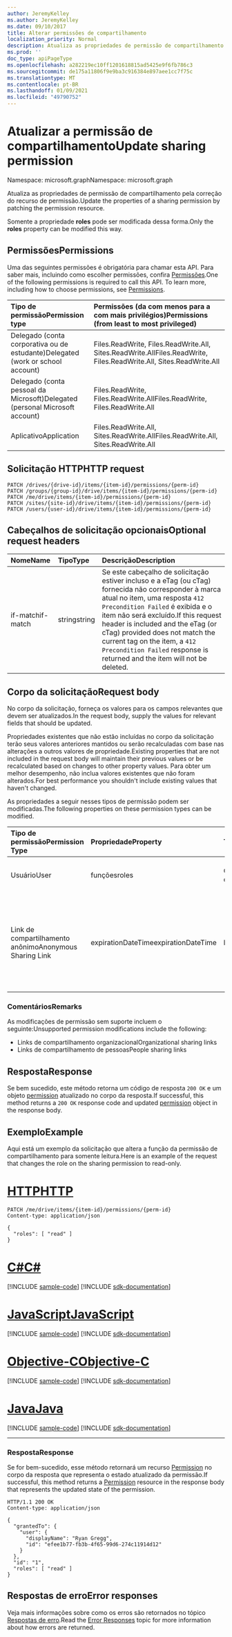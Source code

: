 ```yaml
---
author: JeremyKelley
ms.author: JeremyKelley
ms.date: 09/10/2017
title: Alterar permissões de compartilhamento
localization_priority: Normal
description: Atualiza as propriedades de permissão de compartilhamento pela correção do recurso de permissão.
ms.prod: ''
doc_type: apiPageType
ms.openlocfilehash: a282219ec10ff1201618815ad5425e9f6fb786c3
ms.sourcegitcommit: de175a11806f9e9ba3c916384e897aee1cc7f75c
ms.translationtype: MT
ms.contentlocale: pt-BR
ms.lasthandoff: 01/09/2021
ms.locfileid: "49790752"
---
```

# <a name="update-sharing-permission"></a><span data-ttu-id="40f25-103">Atualizar a permissão de compartilhamento</span><span class="sxs-lookup"><span data-stu-id="40f25-103">Update sharing permission</span></span>

<span data-ttu-id="40f25-104">Namespace: microsoft.graph</span><span class="sxs-lookup"><span data-stu-id="40f25-104">Namespace: microsoft.graph</span></span>

<span data-ttu-id="40f25-105">Atualiza as propriedades de permissão de compartilhamento pela correção do recurso de permissão.</span><span class="sxs-lookup"><span data-stu-id="40f25-105">Update the properties of a sharing permission by patching the permission resource.</span></span>

<span data-ttu-id="40f25-106">Somente a propriedade **roles** pode ser modificada dessa forma.</span><span class="sxs-lookup"><span data-stu-id="40f25-106">Only the **roles** property can be modified this way.</span></span>

## <a name="permissions"></a><span data-ttu-id="40f25-107">Permissões</span><span class="sxs-lookup"><span data-stu-id="40f25-107">Permissions</span></span>

<span data-ttu-id="40f25-p101">Uma das seguintes permissões é obrigatória para chamar esta API. Para saber mais, incluindo como escolher permissões, confira [Permissões](/graph/permissions-reference).</span><span class="sxs-lookup"><span data-stu-id="40f25-p101">One of the following permissions is required to call this API. To learn more, including how to choose permissions, see [Permissions](/graph/permissions-reference).</span></span>

|<span data-ttu-id="40f25-110">Tipo de permissão</span><span class="sxs-lookup"><span data-stu-id="40f25-110">Permission type</span></span>      | <span data-ttu-id="40f25-111">Permissões (da com menos para a com mais privilégios)</span><span class="sxs-lookup"><span data-stu-id="40f25-111">Permissions (from least to most privileged)</span></span>              |
|:--------------------|:---------------------------------------------------------|
|<span data-ttu-id="40f25-112">Delegado (conta corporativa ou de estudante)</span><span class="sxs-lookup"><span data-stu-id="40f25-112">Delegated (work or school account)</span></span> | <span data-ttu-id="40f25-113">Files.ReadWrite, Files.ReadWrite.All, Sites.ReadWrite.All</span><span class="sxs-lookup"><span data-stu-id="40f25-113">Files.ReadWrite, Files.ReadWrite.All, Sites.ReadWrite.All</span></span>    |
|<span data-ttu-id="40f25-114">Delegado (conta pessoal da Microsoft)</span><span class="sxs-lookup"><span data-stu-id="40f25-114">Delegated (personal Microsoft account)</span></span> | <span data-ttu-id="40f25-115">Files.ReadWrite, Files.ReadWrite.All</span><span class="sxs-lookup"><span data-stu-id="40f25-115">Files.ReadWrite, Files.ReadWrite.All</span></span>    |
|<span data-ttu-id="40f25-116">Aplicativo</span><span class="sxs-lookup"><span data-stu-id="40f25-116">Application</span></span> | <span data-ttu-id="40f25-117">Files.ReadWrite.All, Sites.ReadWrite.All</span><span class="sxs-lookup"><span data-stu-id="40f25-117">Files.ReadWrite.All, Sites.ReadWrite.All</span></span> |

## <a name="http-request"></a><span data-ttu-id="40f25-118">Solicitação HTTP</span><span class="sxs-lookup"><span data-stu-id="40f25-118">HTTP request</span></span>

<!-- { "blockType": "ignored" } -->

```http
PATCH /drives/{drive-id}/items/{item-id}/permissions/{perm-id}
PATCH /groups/{group-id}/drive/items/{item-id}/permissions/{perm-id}
PATCH /me/drive/items/{item-id}/permissions/{perm-id}
PATCH /sites/{site-id}/drive/items/{item-id}/permissions/{perm-id}
PATCH /users/{user-id}/drive/items/{item-id}/permissions/{perm-id}
```

## <a name="optional-request-headers"></a><span data-ttu-id="40f25-119">Cabeçalhos de solicitação opcionais</span><span class="sxs-lookup"><span data-stu-id="40f25-119">Optional request headers</span></span>

| <span data-ttu-id="40f25-120">Nome</span><span class="sxs-lookup"><span data-stu-id="40f25-120">Name</span></span>          | <span data-ttu-id="40f25-121">Tipo</span><span class="sxs-lookup"><span data-stu-id="40f25-121">Type</span></span>   | <span data-ttu-id="40f25-122">Descrição</span><span class="sxs-lookup"><span data-stu-id="40f25-122">Description</span></span>                                                                                                                                                                                       |
|:--------------|:-------|:--------------------------------------------------------------------------------------------------------------------------------------------------------------------------------------------------|
| <span data-ttu-id="40f25-123">if-match</span><span class="sxs-lookup"><span data-stu-id="40f25-123">if-match</span></span>      | <span data-ttu-id="40f25-124">string</span><span class="sxs-lookup"><span data-stu-id="40f25-124">string</span></span> | <span data-ttu-id="40f25-125">Se este cabeçalho de solicitação estiver incluso e a eTag (ou cTag) fornecida não corresponder à marca atual no item, uma resposta `412 Precondition Failed` é exibida e o item não será excluído.</span><span class="sxs-lookup"><span data-stu-id="40f25-125">If this request header is included and the eTag (or cTag) provided does not match the current tag on the item, a `412 Precondition Failed` response is returned and the item will not be deleted.</span></span> |

## <a name="request-body"></a><span data-ttu-id="40f25-126">Corpo da solicitação</span><span class="sxs-lookup"><span data-stu-id="40f25-126">Request body</span></span>

<span data-ttu-id="40f25-127">No corpo da solicitação, forneça os valores para os campos relevantes que devem ser atualizados.</span><span class="sxs-lookup"><span data-stu-id="40f25-127">In the request body, supply the values for relevant fields that should be updated.</span></span>

<span data-ttu-id="40f25-128">Propriedades existentes que não estão incluídas no corpo da solicitação terão seus valores anteriores mantidos ou serão recalculadas com base nas alterações a outros valores de propriedade.</span><span class="sxs-lookup"><span data-stu-id="40f25-128">Existing properties that are not included in the request body will maintain their previous values or be recalculated based on changes to other property values.</span></span>
<span data-ttu-id="40f25-129">Para obter um melhor desempenho, não inclua valores existentes que não foram alterados.</span><span class="sxs-lookup"><span data-stu-id="40f25-129">For best performance you shouldn't include existing values that haven't changed.</span></span>

<span data-ttu-id="40f25-130">As propriedades a seguir nesses tipos de permissão podem ser modificadas.</span><span class="sxs-lookup"><span data-stu-id="40f25-130">The following properties on these permission types can be modified.</span></span>

| <span data-ttu-id="40f25-131">Tipo de permissão</span><span class="sxs-lookup"><span data-stu-id="40f25-131">Permission Type</span></span>        | <span data-ttu-id="40f25-132">Propriedade</span><span class="sxs-lookup"><span data-stu-id="40f25-132">Property</span></span> | <span data-ttu-id="40f25-133">Tipo</span><span class="sxs-lookup"><span data-stu-id="40f25-133">Type</span></span>              | <span data-ttu-id="40f25-134">Descrição</span><span class="sxs-lookup"><span data-stu-id="40f25-134">Description</span></span>                   |
|:-----------------------|:---------|:------------------|:------------------------------|
| <span data-ttu-id="40f25-135">Usuário</span><span class="sxs-lookup"><span data-stu-id="40f25-135">User</span></span>                   | <span data-ttu-id="40f25-136">funções</span><span class="sxs-lookup"><span data-stu-id="40f25-136">roles</span></span>    | <span data-ttu-id="40f25-137">Coleção de cadeias de caracteres</span><span class="sxs-lookup"><span data-stu-id="40f25-137">String collection</span></span> | <span data-ttu-id="40f25-138">Uma matriz de tipos de permissão.</span><span class="sxs-lookup"><span data-stu-id="40f25-138">An array of permission types.</span></span> |
| <span data-ttu-id="40f25-139">Link de compartilhamento anônimo</span><span class="sxs-lookup"><span data-stu-id="40f25-139">Anonymous Sharing Link</span></span> | <span data-ttu-id="40f25-140">expirationDateTime</span><span class="sxs-lookup"><span data-stu-id="40f25-140">expirationDateTime</span></span> | <span data-ttu-id="40f25-141">DateTimeOffset</span><span class="sxs-lookup"><span data-stu-id="40f25-141">DateTimeOffset</span></span> | <span data-ttu-id="40f25-142">Um formato de yyyy-MM-ddTHH:mm:ssZ de DateTimeOffset para o tempo de expiração da permissão.</span><span class="sxs-lookup"><span data-stu-id="40f25-142">A format of yyyy-MM-ddTHH:mm:ssZ of DateTimeOffset for the expiration time of the permission.</span></span> |

### <a name="remarks"></a><span data-ttu-id="40f25-143">Comentários</span><span class="sxs-lookup"><span data-stu-id="40f25-143">Remarks</span></span>
<span data-ttu-id="40f25-144">As modificações de permissão sem suporte incluem o seguinte:</span><span class="sxs-lookup"><span data-stu-id="40f25-144">Unsupported permission modifications include the following:</span></span>
- <span data-ttu-id="40f25-145">Links de compartilhamento organizacional</span><span class="sxs-lookup"><span data-stu-id="40f25-145">Organizational sharing links</span></span>
- <span data-ttu-id="40f25-146">Links de compartilhamento de pessoas</span><span class="sxs-lookup"><span data-stu-id="40f25-146">People sharing links</span></span>

## <a name="response"></a><span data-ttu-id="40f25-147">Resposta</span><span class="sxs-lookup"><span data-stu-id="40f25-147">Response</span></span>

<span data-ttu-id="40f25-148">Se bem sucedido, este método retorna um código de resposta `200 OK` e um objeto [permission](../resources/permission.md) atualizado no corpo da resposta.</span><span class="sxs-lookup"><span data-stu-id="40f25-148">If successful, this method returns a `200 OK` response code and updated [permission](../resources/permission.md) object in the response body.</span></span>

## <a name="example"></a><span data-ttu-id="40f25-149">Exemplo</span><span class="sxs-lookup"><span data-stu-id="40f25-149">Example</span></span>

<span data-ttu-id="40f25-150">Aqui está um exemplo da solicitação que altera a função da permissão de compartilhamento para somente leitura.</span><span class="sxs-lookup"><span data-stu-id="40f25-150">Here is an example of the request that changes the role on the sharing permission to read-only.</span></span>


# <a name="http"></a>[<span data-ttu-id="40f25-151">HTTP</span><span class="sxs-lookup"><span data-stu-id="40f25-151">HTTP</span></span>](#tab/http)
<!-- { "blockType": "request", "name": "update-permission", "@odata.type": "microsoft.graph.permission", "scopes": "files.readwrite", "tags": "service.graph" } -->

```http
PATCH /me/drive/items/{item-id}/permissions/{perm-id}
Content-type: application/json

{
  "roles": [ "read" ]
}
```
# <a name="c"></a>[<span data-ttu-id="40f25-152">C#</span><span class="sxs-lookup"><span data-stu-id="40f25-152">C#</span></span>](#tab/csharp)
[!INCLUDE [sample-code](../includes/snippets/csharp/update-permission-csharp-snippets.md)]
[!INCLUDE [sdk-documentation](../includes/snippets/snippets-sdk-documentation-link.md)]

# <a name="javascript"></a>[<span data-ttu-id="40f25-153">JavaScript</span><span class="sxs-lookup"><span data-stu-id="40f25-153">JavaScript</span></span>](#tab/javascript)
[!INCLUDE [sample-code](../includes/snippets/javascript/update-permission-javascript-snippets.md)]
[!INCLUDE [sdk-documentation](../includes/snippets/snippets-sdk-documentation-link.md)]

# <a name="objective-c"></a>[<span data-ttu-id="40f25-154">Objective-C</span><span class="sxs-lookup"><span data-stu-id="40f25-154">Objective-C</span></span>](#tab/objc)
[!INCLUDE [sample-code](../includes/snippets/objc/update-permission-objc-snippets.md)]
[!INCLUDE [sdk-documentation](../includes/snippets/snippets-sdk-documentation-link.md)]

# <a name="java"></a>[<span data-ttu-id="40f25-155">Java</span><span class="sxs-lookup"><span data-stu-id="40f25-155">Java</span></span>](#tab/java)
[!INCLUDE [sample-code](../includes/snippets/java/update-permission-java-snippets.md)]
[!INCLUDE [sdk-documentation](../includes/snippets/snippets-sdk-documentation-link.md)]

---


### <a name="response"></a><span data-ttu-id="40f25-156">Resposta</span><span class="sxs-lookup"><span data-stu-id="40f25-156">Response</span></span>

<span data-ttu-id="40f25-157">Se for bem-sucedido, esse método retornará um recurso [Permission](../resources/permission.md) no corpo da resposta que representa o estado atualizado da permissão.</span><span class="sxs-lookup"><span data-stu-id="40f25-157">If successful, this method returns a [Permission](../resources/permission.md) resource in the response body that represents the updated state of the permission.</span></span>

<!-- { "blockType": "response", "@odata.type": "microsoft.graph.permission", "truncated": true } -->

```http
HTTP/1.1 200 OK
Content-type: application/json

{
  "grantedTo": {
    "user": {
      "displayName": "Ryan Gregg",
      "id": "efee1b77-fb3b-4f65-99d6-274c11914d12"
    }
  },
  "id": "1",
  "roles": [ "read" ]
}
```

## <a name="error-responses"></a><span data-ttu-id="40f25-158">Respostas de erro</span><span class="sxs-lookup"><span data-stu-id="40f25-158">Error responses</span></span>

<span data-ttu-id="40f25-159">Veja mais informações sobre como os erros são retornados no tópico [Respostas de erro][error-response].</span><span class="sxs-lookup"><span data-stu-id="40f25-159">Read the [Error Responses][error-response] topic for more information about how errors are returned.</span></span>

[error-response]: /graph/errors

<!-- {
  "type": "#page.annotation",
  "description": "Update an item's sharing permissions",
  "keywords": "permission, permissions, sharing, change permissions, update permission",
  "section": "documentation",
  "tocPath": "Sharing/Update permission",
  "suppressions": [
  ]
} -->

